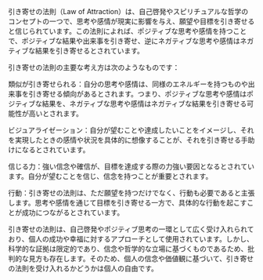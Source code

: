 引き寄せの法則（Law of Attraction）は、自己啓発やスピリチュアルな哲学のコンセプトの一つで、思考や感情が現実に影響を与え、願望や目標を引き寄せると信じられています。この法則によれば、ポジティブな思考や感情を持つことで、ポジティブな結果や出来事を引き寄せ、逆にネガティブな思考や感情はネガティブな結果を引き寄せるとされています。

引き寄せの法則の主要な考え方は次のようなものです：

類似が引き寄せられる：自分の思考や感情は、同様のエネルギーを持つものや出来事を引き寄せる傾向があるとされます。つまり、ポジティブな思考や感情はポジティブな結果を、ネガティブな思考や感情はネガティブな結果を引き寄せる可能性が高いとされます。

ビジュアライゼーション：自分が望むことや達成したいことをイメージし、それを実現したときの感情や状況を具体的に想像することが、それを引き寄せる手助けになるとされています。

信じる力：強い信念や確信が、目標を達成する際の力強い要因となるとされています。自分が望むことを信じ、信念を持つことが重要とされます。

行動：引き寄せの法則は、ただ願望を持つだけでなく、行動も必要であると主張します。思考や感情を通じて目標を引き寄せる一方で、具体的な行動を起こすことが成功につながるとされています。

引き寄せの法則は、自己啓発やポジティブ思考の一環として広く受け入れられており、個人の成功や幸福に対するアプローチとして使用されています。しかし、科学的な証拠は限定的であり、信念や哲学的な立場に基づくものであるため、批判的な見方も存在します。そのため、個人の信念や価値観に基づいて、引き寄せの法則を受け入れるかどうかは個人の自由です。